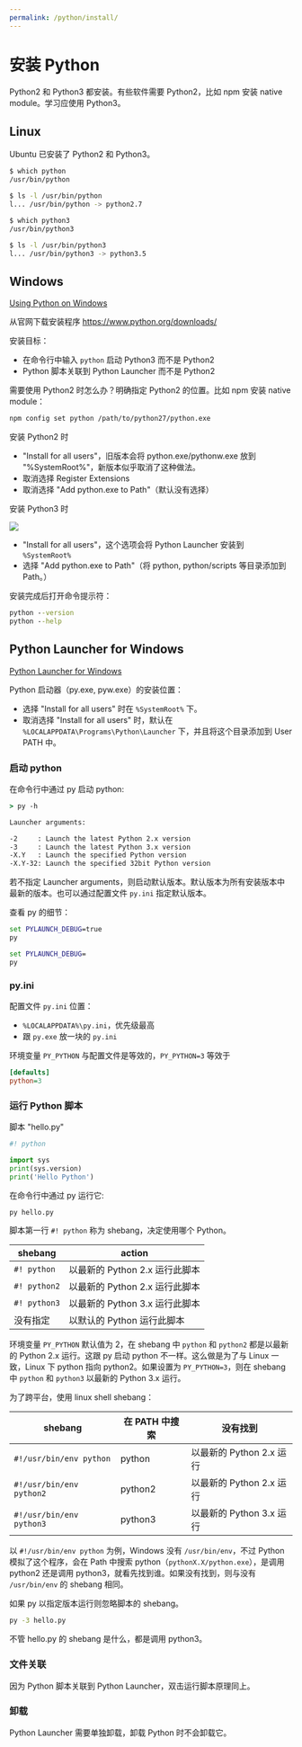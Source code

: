 ```yaml
---
permalink: /python/install/
---
```


# 安装 Python

Python2 和 Python3 都安装。有些软件需要 Python2，比如 npm 安装 native module。学习应使用 Python3。

## Linux

Ubuntu 已安装了 Python2 和 Python3。

```sh
$ which python
/usr/bin/python

$ ls -l /usr/bin/python
l... /usr/bin/python -> python2.7

$ which python3
/usr/bin/python3

$ ls -l /usr/bin/python3
l... /usr/bin/python3 -> python3.5
```

## Windows

[Using Python on Windows](https://docs.python.org/3/using/windows.html)

从官网下载安装程序
<https://www.python.org/downloads/>

安装目标：

- 在命令行中输入 `python` 启动 Python3 而不是 Python2
- Python 脚本关联到 Python Launcher 而不是 Python2

需要使用 Python2 时怎么办？明确指定 Python2 的位置。比如 npm 安装 native module：

```sh
npm config set python /path/to/python27/python.exe
```

安装 Python2 时

- "Install for all users"，旧版本会将 python.exe/pythonw.exe 放到 "%SystemRoot%"，新版本似乎取消了这种做法。
- 取消选择 Register Extensions
- 取消选择 "Add python.exe to Path"（默认没有选择）

安装 Python3 时

![](https://docs.python.org/3/_images/win_installer.png)

- "Install for all users"，这个选项会将 Python Launcher 安装到 `%SystemRoot%`
- 选择 "Add python.exe to Path"（将 python, python/scripts 等目录添加到 Path。）

安装完成后打开命令提示符：

```bat
python --version
python --help
```

## Python Launcher for Windows

[Python Launcher for Windows](https://docs.python.org/3/using/windows.html#python-launcher-for-windows)

Python 启动器（py.exe, pyw.exe）的安装位置：

- 选择 "Install for all users" 时在 `%SystemRoot%` 下。
- 取消选择 "Install for all users" 时，默认在 `%LOCALAPPDATA\Programs\Python\Launcher` 下，并且将这个目录添加到 User PATH 中。

### 启动 python

在命令行中通过 py 启动 python:

```bat
> py -h

Launcher arguments:

-2     : Launch the latest Python 2.x version
-3     : Launch the latest Python 3.x version
-X.Y   : Launch the specified Python version
-X.Y-32: Launch the specified 32bit Python version
```

若不指定 Launcher arguments，则启动默认版本。默认版本为所有安装版本中最新的版本。也可以通过配置文件 `py.ini` 指定默认版本。

查看 py 的细节：

```bat
set PYLAUNCH_DEBUG=true
py

set PYLAUNCH_DEBUG=
py
```

### py.ini

配置文件 `py.ini` 位置：

- `%LOCALAPPDATA%\py.ini`，优先级最高
- 跟 `py.exe` 放一块的 `py.ini`

环境变量 `PY_PYTHON` 与配置文件是等效的，`PY_PYTHON=3` 等效于

```ini
[defaults]
python=3
```

### 运行 Python 脚本

脚本 "hello.py"

```py
#! python

import sys
print(sys.version)
print('Hello Python')
```

在命令行中通过 py 运行它:

```sh
py hello.py
```

脚本第一行 `#! python` 称为 shebang，决定使用哪个 Python。

shebang      | action
-------      | ------
`#! python`  | 以最新的 Python 2.x 运行此脚本
`#! python2` | 以最新的 Python 2.x 运行此脚本
`#! python3` | 以最新的 Python 3.x 运行此脚本
没有指定     | 以默认的 Python 运行此脚本

环境变量 `PY_PYTHON` 默认值为 2，在 shebang 中 `python` 和 `python2` 都是以最新的 Python 2.x 运行。这跟 py 启动 python 不一样。这么做是为了与 Linux 一致，Linux 下 python 指向 python2。如果设置为 `PY_PYTHON=3`，则在 shebang 中 `python` 和 `python3` 以最新的 Python 3.x 运行。

为了跨平台，使用 linux shell shebang：

shebang                  | 在 PATH 中搜索 | 没有找到
-------                  | -------------- | --------
`#!/usr/bin/env python`  | python         | 以最新的 Python 2.x 运行
`#!/usr/bin/env python2` | python2        | 以最新的 Python 2.x 运行
`#!/usr/bin/env python3` | python3        | 以最新的 Python 3.x 运行

以 `#!/usr/bin/env python` 为例，Windows 没有 `/usr/bin/env`，不过 Python 模拟了这个程序，会在 Path 中搜索 python（`pythonX.X/python.exe`），是调用 python2 还是调用 python3，就看先找到谁。如果没有找到，则与没有 `/usr/bin/env` 的 shebang 相同。

如果 py 以指定版本运行则忽略脚本的 shebang。

```sh
py -3 hello.py
```

不管 hello.py 的 shebang 是什么，都是调用 python3。

### 文件关联

因为 Python 脚本关联到 Python Launcher，双击运行脚本原理同上。

### 卸载

Python Launcher 需要单独卸载，卸载 Python 时不会卸载它。
